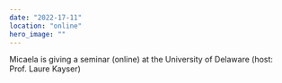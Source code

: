 ```yaml
---
date: "2022-17-11"
location: "online"
hero_image: ""
---
```


Micaela is giving a seminar (online) at the University of Delaware (host: Prof. Laure Kayser)
